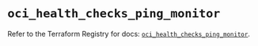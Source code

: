 # `oci_health_checks_ping_monitor`

Refer to the Terraform Registry for docs: [`oci_health_checks_ping_monitor`](https://registry.terraform.io/providers/oracle/oci/7.19.0/docs/resources/health_checks_ping_monitor).
